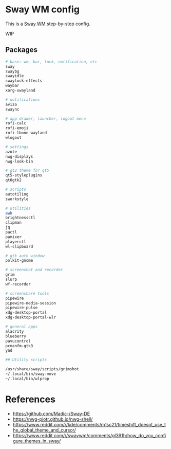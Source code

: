 # Sway WM config

This is a [Sway WM](https://swaywm.org/) step-by-step config.

WIP

## Packages

```bash
# base: wm, bar, lock, notification, etc
sway
swaybg
swayidle
swaylock-effects
waybar
xorg-xwayland

# notifications
avizo
swaync

# app drawer, launcher, logout menu
rofi-calc
rofi-emoji
rofi-lbonn-wayland
wlogout

# settings
azote
nwg-displays
nwg-look-bin

# gt2 theme for qt5
qt5-styleplugins
qt6gtk2

# scripts
autotiling
sworkstyle

# utilities
awk
brightnessctl
clipman
jq
pactl
pamixer
playerctl
wl-clipboard

# gtk auth window
polkit-gnome

# screenshot and recorder
grim
slurp
wf-recorder

# screenshare tools
pipewire
pipewire-media-session
pipewire-pulse
xdg-desktop-portal
xdg-desktop-portal-wlr

# general apps
alacrity
blueberry
pavucontrol
pcmanfm-gtk3
yad

## Utility scripts

/usr/share/sway/scripts/grimshot
~/.local/bin/sway-move
~/.local/bin/wlprop
```

# References

- https://github.com/Madic-/Sway-DE
- https://nwg-piotr.github.io/nwg-shell/
- https://www.reddit.com/r/kde/comments/m1sc21/timeshift_doesnt_use_the_global_theme_and_cursor/
- https://www.reddit.com/r/swaywm/comments/gl391h/how_do_you_configure_themes_in_sway/
